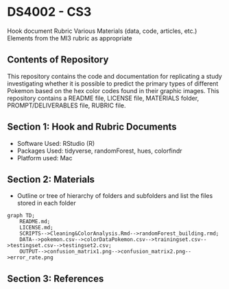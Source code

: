 # DS4002 - CS3



Hook document 
Rubric
Various Materials (data, code, articles, etc.)
Elements from the MI3 rubric as appropriate


## Contents of Repository
This repository contains the code and documentation for replicating a study investigating whether it is possible to predict the primary types of different Pokemon based on the hex color codes found in their graphic images. This repository contains a README file, LICENSE file, MATERIALS folder, PROMPT/DELIVERABLES file, RUBRIC file. 

## Section 1: Hook and Rubric Documents
- Software Used: RStudio (R)
- Packages Used: tidyverse, randomForest, hues, colorfindr
- Platform used: Mac

## Section 2: Materials

- Outline or tree of hierarchy of folders and subfolders and list the files stored in each folder
```mermaid
graph TD;
    README.md;
    LICENSE.md;
    SCRIPTS-->Cleaning&ColorAnalysis.Rmd-->randomForest_building.rmd;
    DATA-->pokemon.csv-->colorDataPokemon.csv-->trainingset.csv-->testingset.csv-->testingset2.csv;
    OUTPUT-->confusion_matrix1.png-->confusion_matrix2.png-->error_rate.png
```

## Section 3: References


